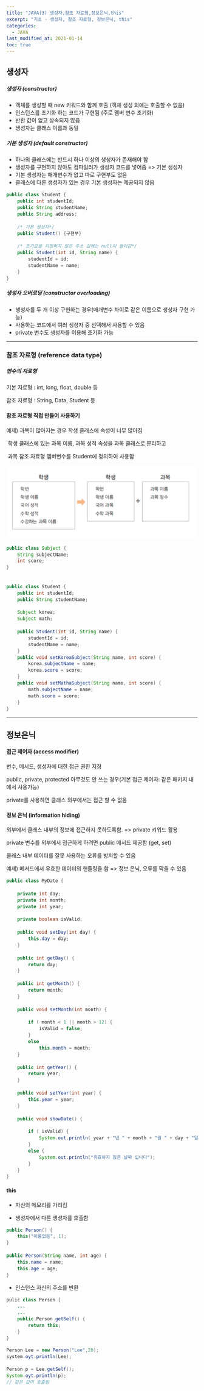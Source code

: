 ```yaml
---
title: "JAVA(3) 생성자,참조 자료형,정보은닉,this"
excerpt: "기초 - 생성자, 참조 자료형, 정보은닉, this"
categories:
  - JAVA
last_modified_at: 2021-01-14
toc: true
---
```


## 생성자

##### 생성자 (constructor)

- 객체를 생성할 때 new 키워드와 함께 호출 (객체 생성 외에는 호출할 수 없음)
- 인스턴스를 초기화 하는 코드가 구현됨 (주로 멤버 변수 초기화)
- 반환 값이 없고 상속되지 않음
- 생성자는 클래스 이름과 동일

##### 기본 생성자 (default constructor)

- 하나의 클래스에는 반드시 하나 이상의 생성자가 존재해야 함
- 생성자를 구현하지 않아도 컴파일러가 생성자 코드를 넣어줌 => 기본 생성자
- 기본 생성자는 매개변수가 없고 따로 구현부도 없음
- 클래스에 다른 생성자가 있는 경우 기본 생성자는 제공되지 않음

```java
public class Student {
	public int studentId;
	public String studentName;
    public String address;
    
    /* 기본 생성자*/
    public Student() {구현부} 
    
    /* 초기값을 지정하지 않은 주소 값에는 null이 들어감*/
    public Student(int id, String name) {
        studentId = id;
        studentName = name;
    }
}
```

##### 생성자 오버로딩 (constructor overloading)

- 생성자를 두 개 이상 구현하는 경우(매개변수 차이로  같은 이름으로 생성자 구현 가능)
- 사용하는 코드에서 여러 생성자 중 선택해서 사용할 수 있음
- private 변수도 생성자를 이용해 초기화 가능

-------



### 참조 자료형 (reference data type)

##### 변수의 자료형

기본 자료형 : int, long, float, double 등

참조 자료형 : String, Data, Student 등



#### 참조 자료형 직접 만들어 사용하기

예제) 과목이 많아지는 경우 학생 클래스에 속성이 너무 많아짐

​	학생 클래스에 있는 과목 이름, 과목 성적 속성을 과목 클래스로 분리하고

​	과목 참조 자료형 멤버변수를 Student에 정의하여 사용함

![image-20210114015813705](../../assets/images/image-20210114015813705.png)

```java
public class Subject {
    String subjectName;
    int score;
}


public class Student {
	public int studentId;
	public String studentName;
    
    Subject korea;
    Subject math;
    
    public Student(int id, String name) {
        studentId = id;
        studentName = name;
    }
    public void setKoreaSubject(String name, int score) {
        korea.subjectName = name;
        korea.score = score;
    }
    public void setMathaSubject(String name, int score) {
        math.subjectName = name;
        math.score = score;
    }
}
```

------

## 정보은닉

#### 접근 제어자 (access modifier)

변수, 메서드, 생성자에 대한 접근 권한 지정

public, private, protected 아무것도 안 쓰는 경우(기본 접근 제어자: 같은 패키지 내에서 사용가능)

private를 사용하면 클래스 외부에서는 접근 할 수 없음



#### 정보 은닉 (information hiding)

외부에서 클래스 내부의 정보에 접근하지 못하도록함. => private 키워드 활용

private 변수를 외부에서 접근하게 하려면 public 메서드 제공함 (get, set)

클래스 내부 데이터를 잘못 사용하는 오류를 방지할 수 있음

예제)  메서드에서 유효한 데이터의 핸들링을 함 => 정보 은닉, 오류를 막을 수 있음

```java
public class MyDate {

	private int day; 
	private int month;
	private int year;
	
	private boolean isValid;
	
	public void setDay(int day) {
		this.day = day; 
	}
	
	public int getDay() {
		return day;
	}
	
	public int getMonth() {
		return month;
	}

	public void setMonth(int month) {
		
		if ( month < 1 || month > 12) {
			isValid = false;
		}
		else 
			this.month = month;
	}

	public int getYear() {
		return year;
	}

	public void setYear(int year) {
		this.year = year;
	}

	public void showDate() {
		
		if ( isValid) {
			System.out.println( year + "년 " + month + "월 " + day + "일 입니다."  );
		}
		else {
			System.out.println("유효하지 않은 날짜 입니다");
		}
	}
}
```

#### this

- 자신의 메모리를 가리킴

- 생성자에서 다른 생성자를 호출함

```java
public Person() {
	this("이름없음", 1);
}

public Person(String name, int age) {
	this.name = name;
	this.age = age;
}
```

- 인스턴스 자신의 주소를 반환

```java
pulic class Person {
    ...
    ...
    public Person getSelf() {
        return this;
    }
}
```

```java
Person Lee = new Person("Lee",20);
system.oyt.println(Lee);

Person p = Lee.getSelf();
System.oyt.println(p);
// 같은 값이 호출됨
```

